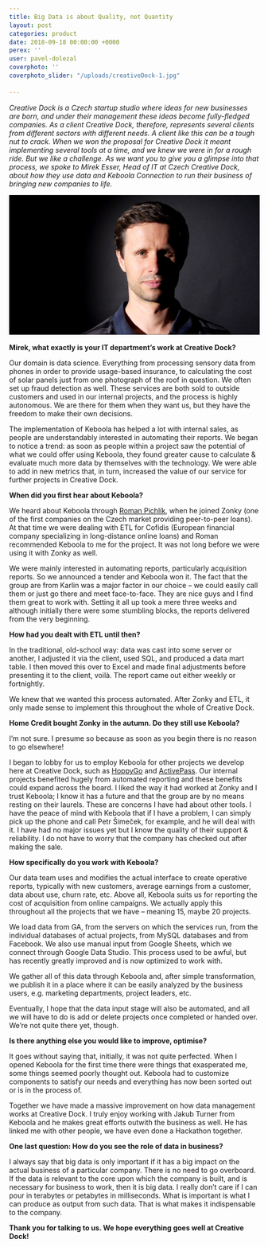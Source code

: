 ```yaml
---
title: Big Data is about Quality, not Quantity
layout: post
categories: product
date: 2018-09-18 00:00:00 +0000
perex: ''
user: pavel-dolezal
coverphoto: ''
coverphoto_slider: "/uploads/creativeDock-1.jpg"

---
```

_Creative Dock is a Czech startup studio where ideas for new businesses are born, and under their management these ideas become fully-fledged companies. As a client Creative Dock, therefore, represents several clients from different sectors with different needs. A client like this can be a tough nut to crack. When we won the proposal for Creative Dock it meant implementing several tools at a time, and we knew we were in for a rough ride. But we like a challenge. As we want you to give you a glimpse into that process, we spoke to Mirek Esser, Head of IT at Czech Creative Dock, about how they use data and Keboola Connection to run their business of bringing new companies to life._

![](/uploads/creativeDockArticle.jpg)

**Mirek, what exactly is your IT department’s work at Creative Dock?**

Our domain is data science. Everything from processing sensory data from phones in order to provide usage-based insurance, to calculating the cost of solar panels just from one photograph of the roof in question. We often set up fraud detection as well. These services are both sold to outside customers and used in our internal projects, and the process is highly autonomous. We are there for them when they want us, but they have the freedom to make their own decisions.

The implementation of Keboola has helped a lot with internal sales, as people are understandably interested in automating their reports. We began to notice a trend: as soon as people within a project saw the potential of what we could offer using Keboola, they found greater cause to calculate & evaluate much more data by themselves with the technology. We were able to add in new metrics that, in turn, increased the value of our service for further projects in Creative Dock.

**When did you first hear about Keboola?**

We heard about Keboola through [Roman Pichlík](https://www.linkedin.com/in/romanpichlik/), when he joined Zonky (one of the first companies on the Czech market providing peer-to-peer loans). At that time we were dealing with ETL for Cofidis (European financial company specializing in long-distance online loans) and Roman recommended Keboola to me for the project. It was not long before we were using it with Zonky as well.

We were mainly interested in automating reports, particularly acquisition reports. So we announced a tender and Keboola won it. The fact that the group are from Karlin was a major factor in our choice – we could easily call them or just go there and meet face-to-face. They are nice guys and I find them great to work with. Setting it all up took a mere three weeks and although initially there were some stumbling blocks, the reports delivered from the very beginning.

**How had you dealt with ETL until then?**

In the traditional, old-school way: data was cast into some server or another, I adjusted it via the client, used SQL, and produced a data mart table. I then moved this over to Excel and made final adjustments before presenting it to the client, voilà. The report came out either weekly or fortnightly.

We knew that we wanted this process automated. After Zonky and ETL, it only made sense to implement this throughout the whole of Creative Dock.

**Home Credit bought Zonky in the autumn. Do they still use Keboola?**

I’m not sure. I presume so because as soon as you begin there is no reason to go elsewhere!

I began to lobby for us to employ Keboola for other projects we develop here at Creative Dock, such as [HoppyGo](https://www.hoppygo.cz/en) and [ActivePass](https://www.activepass.cz/#). Our internal projects benefited hugely from automated reporting and these benefits could expand across the board. I liked the way it had worked at Zonky and I trust Keboola; I know it has a future and that the group are by no means resting on their laurels. These are concerns I have had about other tools. I have the peace of mind with Keboola that if I have a problem, I can simply pick up the phone and call Petr Šimeček, for example, and he will deal with it. I have had no major issues yet but I know the quality of their support & reliability. I do not have to worry that the company has checked out after making the sale.

**How specifically do you work with Keboola?**

Our data team uses and modifies the actual interface to create operative reports, typically with new customers, average earnings from a customer, data about use, churn rate, etc. Above all, Keboola suits us for reporting the cost of acquisition from online campaigns. We actually apply this throughout all the projects that we have – meaning 15, maybe 20 projects.

We load data from GA, from the servers on which the services run, from the individual databases of actual projects, from MySQL databases and from Facebook. We also use manual input from Google Sheets, which we connect through Google Data Studio. This process used to be awful, but has recently greatly improved and is now optimized to work with.

We gather all of this data through Keboola and, after simple transformation, we publish it in a place where it can be easily analyzed by the business users, e.g. marketing departments, project leaders, etc.

Eventually, I hope that the data input stage will also be automated, and all we will have to do is add or delete projects once completed or handed over. We’re not quite there yet, though.

**Is there anything else you would like to improve, optimise?**

It goes without saying that, initially, it was not quite perfected. When I opened Keboola for the first time there were things that exasperated me, some things seemed poorly thought out. Keboola had to customize components to satisfy our needs and everything has now been sorted out or is in the process of.

Together we have made a massive improvement on how data management works at Creative Dock. I truly enjoy working with Jakub Turner from Keboola and he makes great efforts outwith the business as well. He has linked me with other people, we have even done a Hackathon together.

**One last question: How do you see the role of data in business?**

I always say that big data is only important if it has a big impact on the actual business of a particular company. There is no need to go overboard. If the data is relevant to the core upon which the company is built, and is necessary for business to work, then it is big data. I really don’t care if I can pour in terabytes or petabytes in milliseconds. What is important is what I can produce as output from such data. That is what makes it indispensable to the company.

**Thank you for talking to us. We hope everything goes well at Creative Dock!**